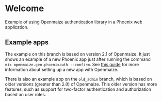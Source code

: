 # Welcome

Example of using Openmaize authentication library in a Phoenix web application.

## Example apps

The example on this branch is based on version 2.1 of Openmaize.
It just shows an example of a new Phoenix app just after running the
command `mix openmaize.gen.phoenixauth --confirm`. See
[this guide](https://github.com/riverrun/openmaize/blob/master/phoenix_new_openmaize.md)
for more information about setting up a new app with Openmaize.

There is also an example app on the `old_admin` branch, which is based
on older versions (greater than 2.0) of Openmaize. This older version
has more features, such as support for two-factor authentication and
authorization based on user roles.
